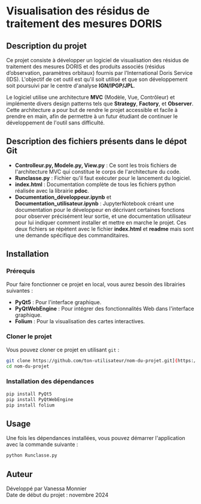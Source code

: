 # Visualisation des résidus de traitement des mesures DORIS

## Description du projet

Ce projet consiste à développer un logiciel de visualisation des résidus de traitement des mesures DORIS et des produits associés (résidus d’observation, paramètres orbitaux) fournis par l'International Doris Service (IDS). L'objectif de cet outil est qu'il soit utilisé et que son développement soit poursuivi par le centre d'analyse **IGN/IPGP/JPL**.

Le logiciel utilise une architecture **MVC** (Modèle, Vue, Contrôleur) et implémente divers design patterns tels que **Strategy**, **Factory**, et **Observer**. Cette architecture a pour but de rendre le projet accessible et facile à prendre en main, afin de permettre à un futur étudiant de continuer le développement de l'outil sans difficulté.

## Description des fichiers présents dans le dépot Git

- **Controlleur.py, Modele.py, View.py** : Ce sont les trois fichiers de l'architecture MVC qui constitue le corps de l'architecture du code.
- **Runclasse.py** : Fichier qu'il faut exécuter pour le lancement du logiciel.
- **index.html** : Documentation complète de tous les fichiers python réalisée avec la librairie **pdoc**.
- **Documentation_développeur.ipynb** et **Documentation_utilisateur.ipynb** : JupyterNotebook créant une documentation pour le développeur en décrivant certaines fonctions pour observer précisément leur sortie, et une documentation utilisateur pour lui indiquer comment installer et mettre en marche le projet. Ces deux fichiers se répètent avec le fichier **index.html** et **readme** mais sont une demande spécifique des commanditaires.

## Installation

### Prérequis

Pour faire fonctionner ce projet en local, vous aurez besoin des librairies suivantes :

- **PyQt5** : Pour l'interface graphique.
- **PyQtWebEngine** : Pour intégrer des fonctionnalités Web dans l'interface graphique.
- **Folium** : Pour la visualisation des cartes interactives.

### Cloner le projet

Vous pouvez cloner ce projet en utilisant `git` :

```bash
git clone https://github.com/ton-utilisateur/nom-du-projet.git](https://github.com/VanessaMnn/ProjetInfoIPGP.git
cd nom-du-projet
```

### Installation des dépendances

```bash
pip install PyQt5
pip install PyQtWebEngine
pip install folium
```

## Usage

Une fois les dépendances installées, vous pouvez démarrer l'application avec la commande suivante :

```bash
python Runclasse.py
```

## Auteur

Développé par Vanessa Monnier  
Date de début du projet : novembre 2024

